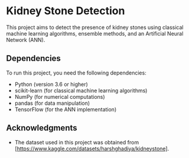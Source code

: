 # Kidney Stone Detection

This project aims to detect the presence of kidney stones using classical machine learning algorithms, ensemble methods, and an Artificial Neural Network (ANN).


## Dependencies

To run this project, you need the following dependencies:

- Python (version 3.6 or higher)
- scikit-learn (for classical machine learning algorithms)
- NumPy (for numerical computations)
- pandas (for data manipulation)
- TensorFlow (for the ANN implementation)

## Acknowledgments

- The dataset used in this project was obtained from [https://www.kaggle.com/datasets/harshghadiya/kidneystone].